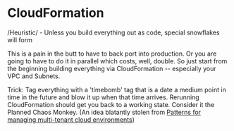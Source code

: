 # CloudFormation

/Heuristic/ - Unless you build everything out as code, special snowflakes will form

This is a pain in the butt to have to back port into production. Or you are going to have to do it in parallel which costs, well, double. So just start from the beginning building everything via CloudFormation -- especially your VPC and Subnets.

Trick: Tag everything with a 'timebomb' tag that is a date a medium point in time in the future and blow it up when that time arrives. Rerunning CloudFormation should get you back to a working state. Consider it the Planned Chaos Monkey. (An idea blatantly stolen from [Patterns for managing multi-tenant cloud environments](https://18f.gsa.gov/2016/08/10/patterns-for-managing-multi-tenant-cloud-environments/))
